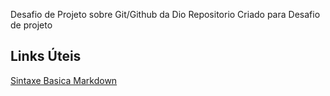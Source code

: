 Desafio de Projeto sobre Git/Github da Dio
Repositorio Criado para Desafio de projeto 


## Links Úteis
[Sintaxe Basica Markdown](https://www.markdownguide.org/basic-syntax)
